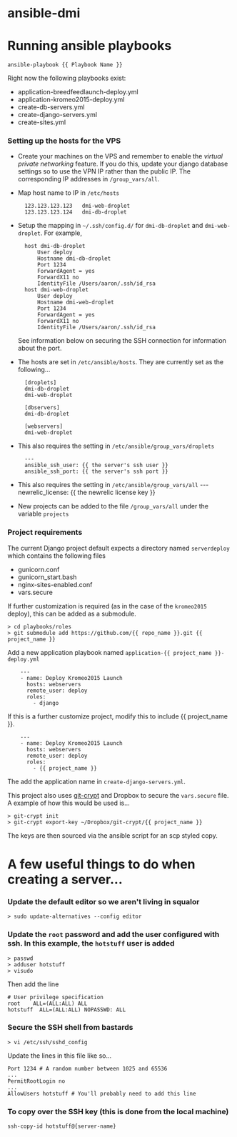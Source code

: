 ansible-dmi
===========

# Running ansible playbooks

`ansible-playbook {{ Playbook Name }}`

Right now the following playbooks exist:
* application-breedfeedlaunch-deploy.yml
* application-kromeo2015-deploy.yml
* create-db-servers.yml
* create-django-servers.yml
* create-sites.yml

### Setting up the hosts for the VPS

* Create your machines on the VPS and remember to enable the _virtual private networking_ feature. If you do this, update your django database settings so to use the VPN IP rather than the public IP. The corresponding IP addresses in `/group_vars/all`.

* Map host name to IP in `/etc/hosts`

        123.123.123.123   dmi-web-droplet
        123.123.123.124   dmi-db-droplet

* Setup the mapping in `~/.ssh/config.d/` for `dmi-db-droplet` and `dmi-web-droplet`. For example,

        host dmi-db-droplet
            User deploy
            Hostname dmi-db-droplet
            Port 1234
            ForwardAgent = yes
            ForwardX11 no
            IdentityFile /Users/aaron/.ssh/id_rsa
        host dmi-web-droplet
            User deploy
            Hostname dmi-web-droplet
            Port 1234
            ForwardAgent = yes
            ForwardX11 no
            IdentityFile /Users/aaron/.ssh/id_rsa
    See information below on securing the SSH connection for information about the port.

* The hosts are set in `/etc/ansible/hosts`. They are currently set as the following...

        [droplets]
        dmi-db-droplet
        dmi-web-droplet
    
        [dbservers]
        dmi-db-droplet
    
        [webservers]
        dmi-web-droplet

* This also requires the setting in `/etc/ansible/group_vars/droplets` 

        ---
        ansible_ssh_user: {{ the server's ssh user }}
        ansible_ssh_port: {{ the server's ssh port }}

* This also requires the setting in `/etc/ansible/group_vars/all`
        ---
        newrelic_license: {{ the newrelic license key }}
        
* New projects can be added to the file `/group_vars/all` under the variable `projects`

### Project requirements
The current Django project default expects a directory named `serverdeploy` which contains the following files
* gunicorn.conf
* gunicorn_start.bash
* nginx-sites-enabled.conf
* vars.secure

If further customization is required (as in the case of the `kromeo2015` deploy), this can be added as a submodule.
```
> cd playbooks/roles
> git submodule add https://github.com/{{ repo_name }}.git {{ project_name }}
```

Add a new application playbook named `application-{{ project_name }}-deploy.yml`
```
    ---
    - name: Deploy Kromeo2015 Launch
      hosts: webservers
      remote_user: deploy
      roles:
        - django
```

If this is a further customize project, modify this to include {{ project_name }}.
```
    ---
    - name: Deploy Kromeo2015 Launch
      hosts: webservers
      remote_user: deploy
      roles:
        - {{ project_name }}
```

The add the application name in `create-django-servers.yml`.

This project also uses [git-crypt](https://www.agwa.name/projects/git-crypt/) and Dropbox to secure the `vars.secure` file. A example of how this would be used is...
```
> git-crypt init
> git-crypt export-key ~/Dropbox/git-crypt/{{ project_name }}
```
The keys are then sourced via the ansible script for an scp styled copy.

# A few useful things to do when creating a server...

### Update the default editor so we aren't living in squalor
```
> sudo update-alternatives --config editor
```

### Update the `root` password and add the user configured with ssh. In this example, the `hotstuff` user is added
```
> passwd
> adduser hotstuff
> visudo
```
Then add the line
```
# User privilege specification
root    ALL=(ALL:ALL) ALL
hotstuff  ALL=(ALL:ALL) NOPASSWD: ALL
```

### Secure the SSH shell from bastards
```
> vi /etc/ssh/sshd_config
```
Update the lines in this file like so...
```
Port 1234 # A random number between 1025 and 65536
...
PermitRootLogin no
...
AllowUsers hotstuff # You'll probably need to add this line
```


### To copy over the SSH key (this is done from the local machine)
```
ssh-copy-id hotstuff@{server-name}
```
